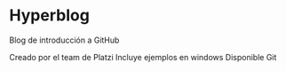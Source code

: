 # Hyperblog
Blog de introducción a GitHub 

Creado por el team de Platzi
Incluye ejemplos en windows
Disponible Git
